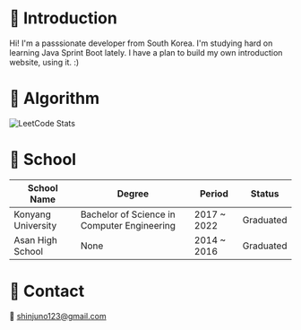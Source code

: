 # 🧑 Introduction
Hi! I'm a passsionate developer from South Korea. I'm studying hard on learning Java Sprint Boot lately. I have a plan to build my own introduction website, using it. :)
# 🎄 Algorithm
![LeetCode Stats](https://leetcard.jacoblin.cool/shinjuno123?theme=dark&font=Noto%20Sans%20Sora%20Sompeng&ext=activity)
# 🏫 School
|School Name|Degree|Period|Status|
|-----------|-----|--------|------|
|Konyang University|Bachelor of Science in Computer Engineering|2017 ~ 2022|Graduated|
|Asan High School|None|2014 ~ 2016|Graduated|

# 📱 Contact
📧 [shinjuno123@gmail.com](mailto:shinjuno123@gmail.com)
